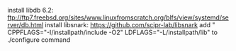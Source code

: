 install libdb 6.2:
ftp://ftp7.freebsd.org/sites/www.linuxfromscratch.org/blfs/view/systemd/server/db.html
install libsnark:
https://github.com/scipr-lab/libsnark
add " CPPFLAGS="-I/installpath/include -O2" LDFLAGS="-L/installpath/lib" to ./configure command
